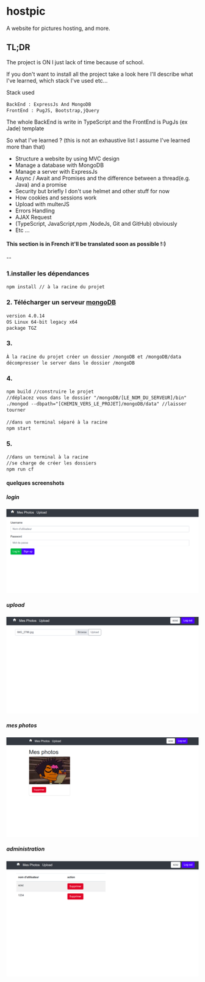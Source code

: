 # hostpic
A website for pictures hosting, and more.

## TL;DR
The project is ON I just lack of time because of school. 

If you don't want to install all the project take a look here I'll describe what I've learned, which stack I've used etc...

Stack used 
    
    BackEnd : ExpressJs And MongoDB
    FrontEnd : PugJS, Bootstrap,jQuery
    
The whole BackEnd is write in TypeScript and the FrontEnd is PugJs (ex Jade) template

So what I've learned ? (this is not an exhaustive list I assume I've learned more than that)
* Structure a website by using MVC design
* Manage a database with MongoDB
* Manage a server with ExpressJs
* Async / Await and Promises and the difference between a thread(e.g. Java) and a promise
* Security but briefly I don't use helmet and other stuff for now 
* How cookies and sessions work
* Upload with multerJS
* Errors Handling
* AJAX Request
* (TypeScript, JavaScript,npm ,NodeJs, Git and GitHub) obviously 
* Etc ...
  
    
#### This section is in French it'll be translated soon as possible !:)    
  
--

### 1.installer les dépendances
```
npm install // à la racine du projet 
```

### 2. Télécharger un serveur [mongoDB](https://www.mongodb.com/download-center/community) 
    version 4.0.14 
    OS Linux 64-bit legacy x64
    package TGZ
    
### 3.
    À la racine du projet créer un dossier /mongoDB et /mongoDB/data
    décompresser le server dans le dossier /mongoDB
    
### 4.
    npm build //construire le projet
    //déplacez vous dans le dossier "/mongoDB/[LE_NOM_DU_SERVEUR]/bin"
    ./mongod --dbpath="[CHEMIN_VERS_LE_PROJET]/mongoDB/data" //laisser tourner
    
    //dans un terminal séparé à la racine 
    npm start




### 5.

```
//dans un terminal à la racine 
//se charge de créer les dossiers
npm run cf
```

#### quelques screenshots

##### login
![alt text](readme_images/login.png "se connecter ou s'inscrire")

##### upload 
![alt text](readme_images/upload.png "uploader une image ")

##### mes photos
![alt text](readme_images/mes_photos.png "l'ensemble des photos postées")

##### administration
![alt text](readme_images/administration.png "supprimer un utilisateur") 